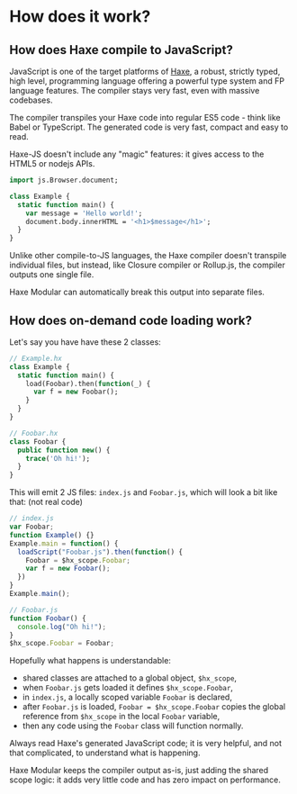 # How does it work?

## How does Haxe compile to JavaScript?

JavaScript is one of the target platforms of
[Haxe](http://haxe.org/documentation/introduction/language-introduction.html),
a robust, strictly typed, high level, programming language offering a powerful type system
and FP language features. The compiler stays very fast, even with massive codebases.

The compiler transpiles your Haxe code into regular ES5 code - think like Babel or TypeScript.
The generated code is very fast, compact and easy to read.

Haxe-JS doesn't include any "magic" features: it gives access to the HTML5 or nodejs APIs.

```haxe
import js.Browser.document;

class Example {
  static function main() {
    var message = 'Hello world!';
    document.body.innerHTML = '<h1>$message</h1>';
  }
}
```

Unlike other compile-to-JS languages, the Haxe compiler doesn't transpile individual files,
but instead, like Closure compiler or Rollup.js, the compiler outputs one single file.

Haxe Modular can automatically break this output into separate files.

## How does on-demand code loading work?

Let's say you have have these 2 classes:

```haxe
// Example.hx
class Example {
  static function main() {
    load(Foobar).then(function(_) {
      var f = new Foobar();
    }
  }
}

// Foobar.hx
class Foobar {
  public function new() {
    trace('Oh hi!');
  }
}
```

This will emit 2 JS files: `index.js` and `Foobar.js`, which will look a bit like that:
(not real code)

```javascript
// index.js
var Foobar;
function Example() {}
Example.main = function() {
  loadScript("Foobar.js").then(function() {
    Foobar = $hx_scope.Foobar;
    var f = new Foobar();
  })
}
Example.main();

// Foobar.js
function Foobar() {
  console.log("Oh hi!");
}
$hx_scope.Foobar = Foobar;
```

Hopefully what happens is understandable:
- shared classes are attached to a global object, `$hx_scope`,
- when `Foobar.js` gets loaded it defines `$hx_scope.Foobar`,
- in `index.js`, a locally scoped variable `Foobar` is declared,
- after `Foobar.js` is loaded, `Foobar = $hx_scope.Foobar` copies the global 
reference from `$hx_scope` in the local `Foobar` variable,
- then any code using the `Foobar` class will function normally.

Always read Haxe's generated JavaScript code; it is very helpful, and not that
complicated, to understand what is happening.

Haxe Modular keeps the compiler output as-is, just adding the shared scope logic:
it adds very little code and has zero impact on performance.
